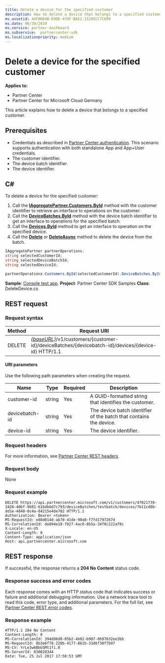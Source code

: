 ```yaml
---
title: Delete a device for the specified customer
description: How to delete a device that belongs to a specified customer.
ms.assetid: 44F06D4B-E9DE-470F-BAE2-15205CC7C699
ms.date: 06/20/2019
ms.service: partner-dashboard
ms.subservice:  partnercenter-sdk
ms.localizationpriority: medium
---
```


# Delete a device for the specified customer

**Applies to:**

- Partner Center
- Partner Center for Microsoft Cloud Germany

This article explains how to delete a device that belongs to a specified customer.

## Prerequisites

- Credentials as described in [Partner Center authentication](partner-center-authentication.md). This scenario supports authentication with both standalone App and App+User credentials.
- The customer identifier.
- The device batch identifier.
- The device identifier.

## C\#

To delete a device for the specified customer:

1. Call the [**IAggregatePartner.Customers.ById**](https://docs.microsoft.com/dotnet/api/microsoft.store.partnercenter.customers.icustomercollection.byid) method with the customer identifier to retrieve an interface to operations on the customer.
2. Call the [**DeviceBatches.ById**](https://docs.microsoft.com/dotnet/api/microsoft.store.partnercenter.devicesdeployment.idevicesbatchcollection.byid) method with the device batch identifier to get an interface to operations for the specified batch.
3. Call the [**Devices.ById**](https://docs.microsoft.com/dotnet/api/microsoft.store.partnercenter.devicesdeployment.idevicecollection.byid) method to get an interface to operation on the specified device.
4. Call the [**Delete**](https://docs.microsoft.com/dotnet/api/microsoft.store.partnercenter.devicesdeployment.idevice.delete) or [**DeleteAsync**](https://docs.microsoft.com/dotnet/api/microsoft.store.partnercenter.devicesdeployment.idevice.deleteasync) method to delete the device from the batch.

``` csharp
IAggregatePartner partnerOperations;
string selectedCustomerId;
string selectedDeviceBatchId;
string selectedDeviceId;

partnerOperations.Customers.ById(selectedCustomerId).DeviceBatches.ById(selectedDeviceBatchId).Devices.ById(selectedDeviceId).Delete();
```

**Sample**: [Console test app](console-test-app.md). **Project**: Partner Center SDK Samples **Class**: DeleteDevice.cs

## REST request

### Request syntax

| Method     | Request URI                                                                                                                        |
|------------|------------------------------------------------------------------------------------------------------------------------------------|
| DELETE     | [*{baseURL}*](partner-center-rest-urls.md)/v1/customers/{customer-id}/deviceBatches/{devicebatch-id}/devices/{device-id} HTTP/1.1  |

#### URI parameters

Use the following path parameters when creating the request.

| Name           | Type   | Required | Description                                                        |
|----------------|--------|----------|--------------------------------------------------------------------|
| customer-id    | string | Yes      | A GUID-formatted string that identifies the customer.              |
| devicebatch-id | string | Yes      | The device batch identifier of the batch that contains the device. |
| device-id      | string | Yes      | The device identifier.                                             |

### Request headers

For more information, see [Partner Center REST headers](headers.md).

### Request body

None

### Request example

```http
DELETE https://api.partnercenter.microsoft.com/v1/customers/47021739-3426-40bf-9601-61b4b6d7c793/deviceBatches/testbatch/devices/7b11cd8b-dd1e-4840-8c4a-84215e4de782 HTTP/1.1
Authorization: Bearer <token>
MS-RequestId: e88d014d-ab70-41de-90a0-f7fd1797267d
MS-CorrelationId: de894e18-f027-4ac0-8b5a-34f0c222af0c
X-Locale: en-US
Content-Length: 0
Content-Type: application/json
Host: api.partnercenter.microsoft.com
```

## REST response

If successful, the response returns a **204 No Content** status code.

### Response success and error codes

Each response comes with an HTTP status code that indicates success or failure and additional debugging information. Use a network trace tool to read this code, error type, and additional parameters. For the full list, see [Partner Center REST error codes](error-codes.md).

### Response example

```http
HTTP/1.1 204 No Content
Content-Length: 0
MS-CorrelationId: 394d96d0-05b2-4b02-b907-0697632ee3bb
MS-RequestId: 8b3e6f78-220b-4177-861b-33d6f38f7b97
MS-CV: YrLe3w6BbUSMt1fi.0
MS-ServerId: 030020344
Date: Tue, 25 Jul 2017 17:58:53 GMT
```

